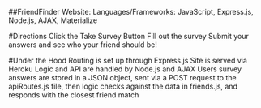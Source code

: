 ##FriendFinder
Website: 
Languages/Frameworks: JavaScript, Express.js, Node.js, AJAX, Materialize

#Directions
Click the Take Survey Button
Fill out the survey
Submit your answers and see who your friend should be!

#Under the Hood
Routing is set up through Express.js
Site is served via Heroku
Logic and API are handled by Node.js and AJAX
Users survey answers are stored in a JSON object, sent via a POST request to the apiRoutes.js file, then logic checks against the data in friends.js, and responds with the closest friend match

